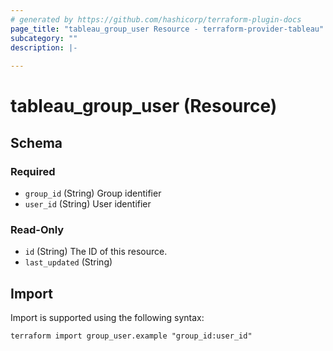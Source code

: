 ```yaml
---
# generated by https://github.com/hashicorp/terraform-plugin-docs
page_title: "tableau_group_user Resource - terraform-provider-tableau"
subcategory: ""
description: |-
  
---
```


# tableau_group_user (Resource)





<!-- schema generated by tfplugindocs -->
## Schema

### Required

- `group_id` (String) Group identifier
- `user_id` (String) User identifier

### Read-Only

- `id` (String) The ID of this resource.
- `last_updated` (String)


## Import

Import is supported using the following syntax:

```shell
terraform import group_user.example "group_id:user_id"
```